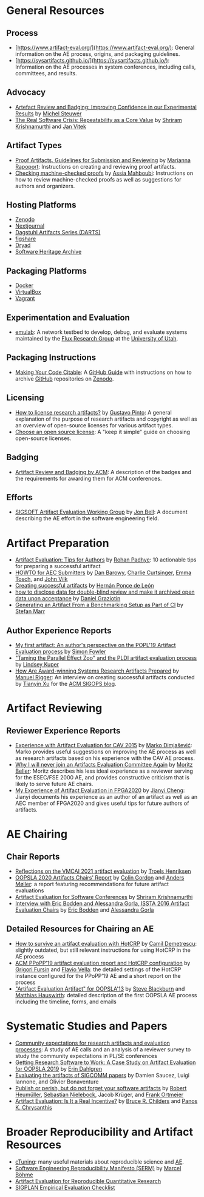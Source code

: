 # General Resources

## Process

* [https://www.artifact-eval.org/](https://www.artifact-eval.org/): General information on the AE process, origins, and packaging guidelines.
* [https://sysartifacts.github.io/](https://sysartifacts.github.io/): Information on the AE processes in system conferences, including calls, committees, and results.

## Advocacy
* [Artefact Review and Badging: Improving Confidence in our Experimental Results](https://acm-fca.org/2018/11/14/artefactreview/) by [Michel Steuwer](https://michel.steuwer.info/)
* [The Real Software Crisis: Repeatability as a Core Value](https://dl.acm.org/doi/10.1145/2658987) by [Shriram Krishnamurthi](https://cs.brown.edu/~sk/) and [Jan Vitek](http://janvitek.org/)

## Artifact Types

* [Proof Artifacts. Guidelines for Submission and Reviewing](https://proofartifacts.github.io/guidelines/) by [Marianna Rapoport](https://mrapoport.com/): Instructions on creating and reviewing proof artifacts.
* [Checking machine-checked proofs](https://project.inria.fr/coqexchange/checking-machine-checked-proofs/) by [Assia Mahboubi](http://people.rennes.inria.fr/Assia.Mahboubi/): Instructions on how to review machine-checked proofs as well as suggestions for authors and organizers.

## Hosting Platforms

* [Zenodo](https://zenodo.org/)
* [Nextjournal](https://nextjournal.com/)
* [Dagstuhl Artifacts Series (DARTS)](https://www.dagstuhl.de/publikationen/darts/)
* [figshare](https://figshare.com/)
* [Dryad](https://datadryad.org/stash)
* [Software Heritage Archive](https://archive.softwareheritage.org/)

## Packaging Platforms

* [Docker](https://www.docker.com/)
* [VirtualBox](https://www.virtualbox.org/)
* [Vagrant](https://www.vagrantup.com/)

## Experimentation and Evaluation

* [emulab](https://www.emulab.net/): A network testbed to develop, debug, and evaluate systems maintained by the [Flux Research Group](http://www.flux.utah.edu/) at the [University of Utah](https://www.utah.edu/).

## Packaging Instructions

* [Making Your Code Citable](https://guides.github.com/activities/citable-code/): A [GitHub Guide](https://guides.github.com/) with instructions on how to archive [GitHub](https://github.com/) repositories on [Zenodo](https://zenodo.org/).

## Licensing
* [How to license research artifacts?](https://gustavopinto.medium.com/how-to-license-research-artifacts-2ebec048fc87) by [Gustavo Pinto](https://gustavopinto.org/): A general explanation of the purpose of research artifacts and copyright as well as an overview of open-source licenses for various artifact types.
* [Choose an open source license](https://choosealicense.com/): A "keep it simple" guide on choosing open-source licenses.

## Badging

* [Artifact Review and Badging by ACM](https://www.acm.org/publications/policies/artifact-review-and-badging-current): A description of the badges and the requirements for awarding them for ACM conferences.

## Efforts
* [SIGSOFT Artifact Evaluation Working Group](https://github.com/acmsigsoft/artifact-evaluation) by [Jon Bell](https://www.jonbell.net/): A document describing the AE effort in the software engineering field.

# Artifact Preparation

* [Artifact Evaluation: Tips for Authors](https://blog.padhye.org/Artifact-Evaluation-Tips-for-Authors/) by [Rohan Padhye](https://rohan.padhye.org/): 10 actionable tips for preparing a successful artifact
* [HOWTO for AEC Submitters](https://docs.google.com/document/d/1pqzPtLVIvwLwJsZwCb2r7yzWMaifudHe1Xvn42T4CcA/edit) by [Dan Barowy](http://www.cs.williams.edu/~dbarowy/), [Charlie Curtsinger](https://curtsinger.cs.grinnell.edu/), [Emma Tosch](https://blog.emmatosch.com/bio.html), and [John Vilk](https://jvilk.com/)
* [Creating successful artifacts](https://hernanponcedeleon.github.io/articles/artifacts.html) by [Hernán Ponce de León](https://hernanponcedeleon.github.io/)
* [how to disclose data for double-blind review and make it archived open data upon acceptance](https://ineed.coffee/post/how-to-disclose-data-for-double-blind-review-and-make-it-archived-open-data-upon-acceptance.html) by [Daniel Graziotin](https://ineed.coffee/)
* [Generating an Artifact From a Benchmarking Setup as Part of CI](https://www.stefan-marr.de/2019/05/artifacts-from-ci/) by [Stefan Marr](https://www.stefan-marr.de/)

## Author Experience Reports
* [My first artifact: An author's perspective on the POPL'19 Artifact Evaluation process](http://www.simonjf.com/2018/12/14/popl19-aec.html) by [Simon Fowler](http://www.simonjf.com/)
* ["Taming the Parallel Effect Zoo" and the PLDI artifact evaluation process](http://composition.al/blog/2014/03/31/taming-the-parallel-effect-zoo-and-the-pldi-artifact-evaluation-process/) by [Lindsey Kuper](https://users.soe.ucsc.edu/~lkuper/) 
* [How Are Award-winning Systems Research Artifacts Prepared](https://www.sigops.org/2021/how-are-award-winning-systems-research-artifacts-prepared-part-1/) by [Manuel Rigger](https://www.manuelrigger.at/): An interview on creating successful artifacts conducted by [Tianyin Xu](https://tianyin.github.io/) for the [ACM SIGOPS blog](https://www.sigops.org/blog/).

# Artifact Reviewing

## Reviewer Experience Reports

* [Experience with Artifact Evaluation for CAV 2015](https://dimjasevic.net/marko/2015/05/23/experience-with-artifact-evaluation/index.html) by [Marko Dimjašević](https://dimjasevic.net/marko/): Marko provides useful suggestions on improving the AE process as well as research artifacts based on his experience with the CAV AE process.
* [Why I will never join an Artifacts Evaluation Committee Again](https://inventitech.com/blog/why-i-will-never-review-artifacts-again/) by [Moritz Beller](https://inventitech.com/): Moritz describes his less ideal experience as a reviewer serving for the ESEC/FSE 2000 AE, and provides constructive criticism that is likely to serve future AE chairs.
* [My Experience of Artifact Evaluation in FPGA2020](https://j7cheng.wordpress.com/2020/07/08/my-experience-of-artifacts-evaluation-in-fpga2020/) by [Jianyi Cheng](https://j7cheng.wordpress.com/): Jianyi documents his experience as an author of an artifact as well as an AEC member of FPGA2020 and gives useful tips for future authors of artifacts.

# AE Chairing

## Chair Reports

* [Reflections on the VMCAI 2021 artifact evaluation](https://sigkill.dk/blog/2020-12-21-vmcai-artifact-evaluation.html) by [Troels Henriksen](https://sigkill.dk/)
* [OOPSLA 2020 Artifacts Chairs' Report](https://2020.splashcon.org/track/splash-2020-Artifacts#Chairs-Report) by [Colin Gordon](https://www.cs.drexel.edu/~csgordon/) and [Anders Møller](https://www.cs.au.dk/~amoeller/): a report featuring recommendations for future artifact evaluations
* [Artifact Evaluation for Software Conferences](https://cs.brown.edu/~sk/Memos/Conference-Artifact-Evaluation/esec-fse-2011.html) by [Shriram Krishnamurthi](https://cs.brown.edu/~sk/)
* [Interview with Eric Bodden and Alessandra Gorla, ISSTA 2016 Artifact Evaluation Chairs](https://issta2016.cispa.saarland/interview-with-eric-bodden-and-alessandra-gorla-issta-2016-artifact-evaluation-chairs/) by [Eric Bodden](https://www.bodden.de/) and [Alessandra Gorla](https://software.imdea.org/~alessandra.gorla/)

## Detailed Resources for Chairing an AE

* [How to survive an artifact evaluation with HotCRP](https://docs.google.com/document/d/1_Fq4mq5VJs-sMnBs39rTCEDWktb_qhcSeL3d9Kr4cD0/edit) by [Camil Demetrescu](http://www.dis.uniroma1.it/demetres/): slightly outdated, but still relevant instructions for using HotCRP in the AE process
* [ACM PPoPP’19 artifact evaluation report and HotCRP configuration](https://www.linkedin.com/pulse/acm-ppopp19-artifact-evaluation-report-hotcrp-grigori-fursin/) by [Grigori Fursin](http://fursin.net/research.html) and [Flavio Vella](https://www.unibz.it/en/faculties/computer-science/academic-staff/person/39806-flavio-vella): the detailed settings of the HotCRP instance configured for the PPoPP’19 AE and a short report on the process
* ["Artifact Evaluation Artifact" for OOPSLA'13](http://evaluate.inf.usi.ch/artifacts/aea) by [Steve Blackburn](https://users.cecs.anu.edu.au/~steveb/) and [Matthias Hauswirth](https://www.inf.usi.ch/faculty/hauswirth/): detailed description of the first OOPSLA AE process including the timeline, forms, and emails


# Systematic Studies and Papers

* [Community expectations for research artifacts and evaluation processes](https://dl.acm.org/doi/10.1145/3368089.3409767): A study of AE calls and an analysis of a reviewer survey to study the community expectations in PL/SE conferences
* [Getting Research Software to Work: A Case Study on Artifact Evaluation for OOPSLA 2019](http://lisanqd.com/wp-content/uploads/2019/11/accpub-OOPSLA2019-licensed.pdf) by [Erin Dahlgren](https://edahlgren.github.io/accpub/)
* [Evaluating the artifacts of SIGCOMM papers](https://dl.acm.org/doi/10.1145/3336937.3336944) by Damien Saucez, Luigi Iannone, and Olivier Bonaventure
* [Publish or perish, but do not forget your software artifacts](https://link.springer.com/article/10.1007/s10664-020-09851-6) by [Robert Heumüller](https://cse.cs.ovgu.de/cse/members/robert-heumueller/), [Sebastian Nielebock](https://cse.cs.ovgu.de/cse/members/sebastian-nielebock/), Jacob Krüger, and [Frank Ortmeier](https://cse.cs.ovgu.de/cse/members/frank-ortmeier/)
* [Artifact Evaluation: Is It a Real Incentive?](https://ieeexplore.ieee.org/document/8109184) by [Bruce R. Childers](https://people.cs.pitt.edu/~childers/) and [Panos K. Chrysanthis](https://panos.cs.pitt.edu/)

# Broader Reproducibility and Artifact Resources

* [cTuning](https://ctuning.org/ae/): many useful materials about reproducible science and [AE](https://ctuning.org/ae/).
* [Software Engineering Reproducibility Manifesto (SERM)](https://mboehme.github.io/manifesto) by [Marcel Böhme](https://mboehme.github.io/)
* [Artifact Evaluation for Reproducible Quantitative Research](https://www.sigarch.org/artifact-evaluation-for-reproducible-quantitative-research/)
* [SIGPLAN Empirical Evaluation Checklist](http://www.sigplan.org/Resources/EmpiricalEvaluation/)
